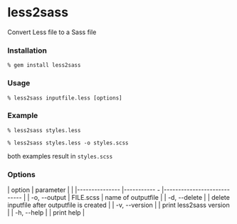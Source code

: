 # less2sass
Convert Less file to a Sass file

### Installation
    % gem install less2sass

### Usage
    % less2sass inputfile.less [options]

### Example
    % less2sass styles.less

    % less2sass styles.less -o styles.scss
both examples result in ```styles.scss```

### Options

| option          | parameter   |                                       |
|---------------  |-----------  - |---------------------------- |
| -o, --output    | FILE.scss   | name of outputfile        |
| -d, --delete    |                     | delete inputfile after outputfile is created            |
| -v, --version   |                     | print less2sass version   |
| -h, --help      |                     | print help                      |